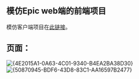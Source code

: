 ## 模仿Epic web端的前端项目
模仿客户端项目在[此链接](https://github.com/zhenghaoyang24/epic-client-imitation)。  
## 页面：
![{4E2015A1-0A63-4C01-9340-B4EA2BA38D30}](https://github.com/user-attachments/assets/9a3b7cf5-3424-40ea-8ac2-86c5e048a4d9)
![{50870945-BDF6-43D8-83C1-AA16597B2477}](https://github.com/user-attachments/assets/f67c2f83-d9bc-4bb0-af9f-1ec9e1561849)

